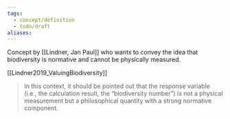 ```yaml
---
tags:
  - concept/definition
  - todo/draft
aliases:
---
```

Concept by [[Lindner, Jan Paul]] who wants to convey the idea that biodiversity is normative and cannot be physically measured.

[[Lindner2019_ValuingBiodiversity]]
> In this context, it should be pointed out that the response variable (i.e., the calculation result, the “biodiversity number”) is not a physical measurement but a philosophical quantity with a strong normative component.